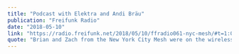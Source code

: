```yaml
---
title: "Podcast with Elektra and Andi Bräu"
publication: "Freifunk Radio"
date: "2018-05-10"
link: "https://radio.freifunk.net/2018/05/10/ffradio061-nyc-mesh/#t=1:07.749"
quote: "Brian and Zach from the New York City Mesh were on the wireless meshup and we took the chance to interview them."
---
```

